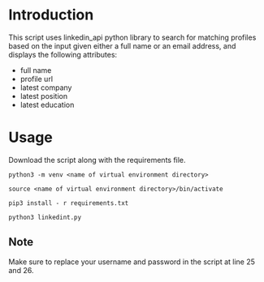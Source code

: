 # Introduction
This script uses linkedin_api python library to search for matching profiles based on the input given either a full name or an email address, and displays the following attributes:
- full name
- profile url
- latest company
- latest position
- latest education

# Usage
Download the script along with the requirements file.

`python3 -m venv <name of virtual environment directory>`

`source <name of virtual environment directory>/bin/activate`

`pip3 install - r requirements.txt`

`python3 linkedint.py`

## Note
Make sure to replace your username and password in the script at line 25 and 26.
